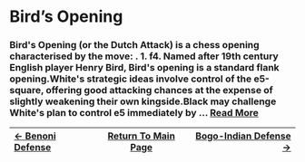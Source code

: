 # Bird’s Opening

### Bird's Opening (or the Dutch Attack) is a chess opening characterised by the move: . 1. f4. Named after 19th century English player Henry Bird, Bird's opening is a standard flank opening.White's strategic ideas involve control of the e5-square, offering good attacking chances at the expense of slightly weakening their own kingside.Black may challenge White's plan to control e5 immediately by ...  [Read More](https://en.wikipedia.org/wiki/Bird's_Opening)

|[<- Benoni Defense](BenoniDefense.md)|[Return To Main Page](index.md)|[Bogo-Indian Defense ->](Bogo-IndianDefense.md)|
|:----|:---:|----:|